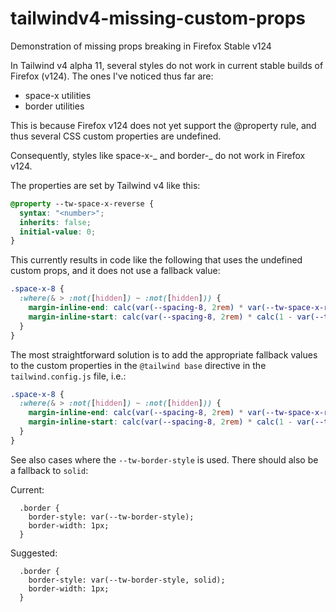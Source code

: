 # tailwindv4-missing-custom-props

Demonstration of missing props breaking in Firefox Stable v124

In Tailwind v4 alpha 11, several styles do not work in current stable builds of Firefox (v124). The ones I've noticed thus far are:

- space-x utilities
- border utilities

This is because Firefox v124 does not yet support the @property rule, and thus several CSS custom properties are undefined.

Consequently, styles like space-x-_ and border-_ do not work in Firefox v124.

The properties are set by Tailwind v4 like this:

```css
@property --tw-space-x-reverse {
  syntax: "<number>";
  inherits: false;
  initial-value: 0;
}
```

This currently results in code like the following that uses the undefined custom props, and it does not use a fallback value:

```css
.space-x-8 {
  :where(& > :not([hidden]) ~ :not([hidden])) {
    margin-inline-end: calc(var(--spacing-8, 2rem) * var(--tw-space-x-reverse));
    margin-inline-start: calc(var(--spacing-8, 2rem) * calc(1 - var(--tw-space-x-reverse)));
  }
}
```

The most straightforward solution is to add the appropriate fallback values to the custom properties in the `@tailwind base` directive in the `tailwind.config.js` file, i.e.:

```css
.space-x-8 {
  :where(& > :not([hidden]) ~ :not([hidden])) {
    margin-inline-end: calc(var(--spacing-8, 2rem) * var(--tw-space-x-reverse, 0));
    margin-inline-start: calc(var(--spacing-8, 2rem) * calc(1 - var(--tw-space-x-reverse, 0)));
  }
}
```

See also cases where the `--tw-border-style` is used. There should also be a fallback to `solid`:

Current:

```
  .border {
    border-style: var(--tw-border-style);
    border-width: 1px;
  }
```

Suggested:

```
  .border {
    border-style: var(--tw-border-style, solid);
    border-width: 1px;
  }
```
